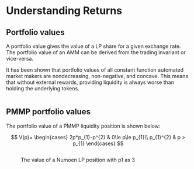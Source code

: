 # Understanding Returns

## Portfolio values

A portfolio value gives the value of a LP share for a given exchange rate. The portfolio value of an AMM can be derived from the trading invariant or vice-versa.

It has been shown that portfolio values of all constant function automated market makers are nondecreasing, non-negative, and concave. This means that without external rewards, providing liquidity is always worse than holding the underlying tokens.

<figure><img src="../.gitbook/assets/Uniswap V2 Porfolio Value (2).png" alt=""><figcaption></figcaption></figure>



## PMMP portfolio values

The portfolio value of a PMMP liquidity position is shown below:

$$
V(p)=
    \begin{cases}
        2p*p_{1}-p^{2} & 0\le p\le p_{1}\\
        p_{1}^{2} & p > p_{1}
    \end{cases}
$$

<figure><img src="../.gitbook/assets/Numoen Core Portfolio Value.png" alt=""><figcaption><p>The value of a Numoen LP position with p1 as 3</p></figcaption></figure>

<figure><img src="../.gitbook/assets/Numoen Position Values (1).png" alt=""><figcaption></figcaption></figure>


